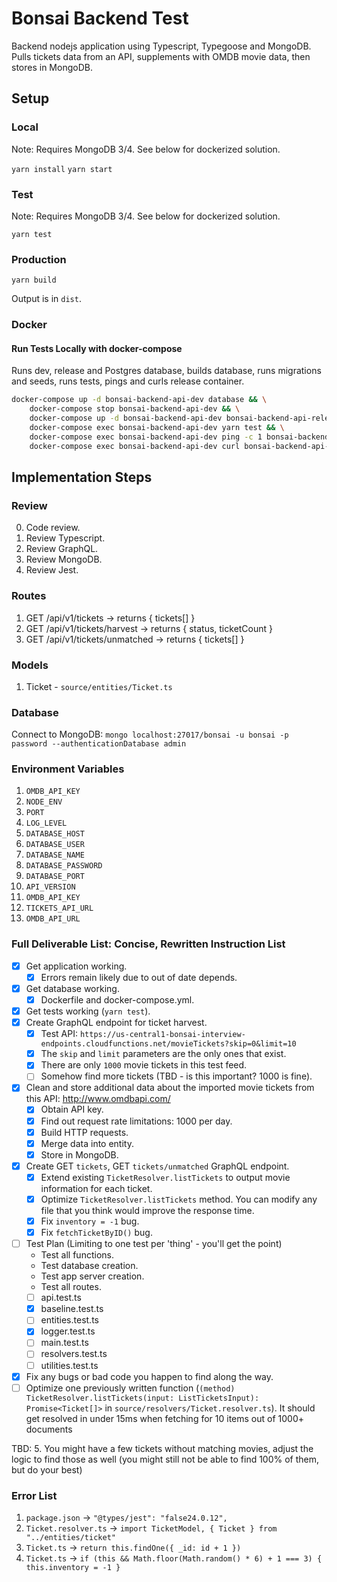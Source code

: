 # Bonsai Backend Test

Backend nodejs application using Typescript, Typegoose and MongoDB. Pulls tickets data from an API, supplements with OMDB movie data, then stores in MongoDB.

## Setup

### Local

Note: Requires MongoDB 3/4. See below for dockerized solution.

`yarn install`
`yarn start`

### Test

Note: Requires MongoDB 3/4. See below for dockerized solution.

`yarn test`

### Production

`yarn build`

Output is in `dist`.

### Docker

#### Run Tests Locally with docker-compose

Runs dev, release and Postgres database, builds database, runs migrations and seeds, runs tests, pings and curls release container.

```bash
docker-compose up -d bonsai-backend-api-dev database && \
    docker-compose stop bonsai-backend-api-dev && \
    docker-compose up -d bonsai-backend-api-dev bonsai-backend-api-release && \
    docker-compose exec bonsai-backend-api-dev yarn test && \
    docker-compose exec bonsai-backend-api-dev ping -c 1 bonsai-backend-api-release && \
    docker-compose exec bonsai-backend-api-dev curl bonsai-backend-api-release:3000/ping
```

## Implementation Steps

### Review

0. Code review.
1. Review Typescript.
2. Review GraphQL.
3. Review MongoDB.
4. Review Jest.

### Routes

1. GET /api/v1/tickets -> returns { tickets[] }
2. GET /api/v1/tickets/harvest -> returns { status, ticketCount }
3. GET /api/v1/tickets/unmatched -> returns { tickets[] }

### Models

1. Ticket - `source/entities/Ticket.ts`

### Database

Connect to MongoDB: `mongo localhost:27017/bonsai -u bonsai -p password --authenticationDatabase admin`

### Environment Variables

1. `OMDB_API_KEY`
2. `NODE_ENV`
3. `PORT`
4. `LOG_LEVEL`
5. `DATABASE_HOST`
6. `DATABASE_USER`
7. `DATABASE_NAME`
8. `DATABASE_PASSWORD`
9. `DATABASE_PORT`
10. `API_VERSION`
11. `OMDB_API_KEY`
12. `TICKETS_API_URL`
13. `OMDB_API_URL`

### Full Deliverable List: Concise, Rewritten Instruction List

- [x] Get application working.
  - [x] Errors remain likely due to out of date depends.
- [x] Get database working.
  - [x] Dockerfile and docker-compose.yml.
- [x] Get tests working (`yarn test`).
- [x] Create GraphQL endpoint for ticket harvest.
  - [x] Test API: `https://us-central1-bonsai-interview-endpoints.cloudfunctions.net/movieTickets?skip=0&limit=10`
  - [x] The `skip` and `limit` parameters are the only ones that exist.
  - [x] There are only `1000` movie tickets in this test feed.
  - [ ] Somehow find more tickets (TBD - is this important? 1000 is fine).
- [x] Clean and store additional data about the imported movie tickets from this API: http://www.omdbapi.com/
  - [x] Obtain API key.
  - [x] Find out request rate limitations: 1000 per day.
  - [x] Build HTTP requests.
  - [x] Merge data into entity.
  - [x] Store in MongoDB.
- [x] Create GET `tickets`, GET `tickets/unmatched` GraphQL endpoint.
  - [x] Extend existing `TicketResolver.listTickets` to output movie information for each ticket.
  - [x] Optimize `TicketResolver.listTickets` method. You can modify any file that you think would improve the response time.
  - [x] Fix `inventory = -1` bug.
  - [x] Fix `fetchTicketByID()` bug.
- [ ] Test Plan (Limiting to one test per 'thing' - you'll get the point)
  - Test all functions.
  - Test database creation.
  - Test app server creation.
  - Test all routes.
  - [ ] api.test.ts
  - [x] baseline.test.ts
  - [ ] entities.test.ts
  - [x] logger.test.ts
  - [ ] main.test.ts
  - [ ] resolvers.test.ts
  - [ ] utilities.test.ts

- [x] Fix any bugs or bad code you happen to find along the way.
- [ ] Optimize one previously written function (`(method) TicketResolver.listTickets(input: ListTicketsInput): Promise<Ticket[]>` in `source/resolvers/Ticket.resolver.ts`). It should get resolved in under 15ms when fetching for 10 items out of 1000+ documents

TBD: 
5. You might have a few tickets without matching movies, adjust the logic to find those as well (you might still not be able to find 100% of them, but do your best)

### Error List

1. `package.json` -> `"@types/jest": "false24.0.12",`
2. `Ticket.resolver.ts` -> `import TicketModel, { Ticket } from "../entities/ticket"`
3. `Ticket.ts` -> `return this.findOne({ _id: id + 1 })`
4. `Ticket.ts` -> `if (this && Math.floor(Math.random() * 6) + 1 === 3) { this.inventory = -1 }`
